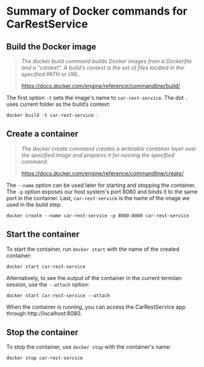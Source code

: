 # Summary of Docker commands for CarRestService

## Build the Docker image

> *The docker build command builds Docker images from a Dockerfile and a “context”. A build’s context is the set of files located in the specified PATH or URL.*
> 
> https://docs.docker.com/engine/reference/commandline/build/

The first option `-t` sets the image's name to `car-rest-service`. The dot `.` uses current folder as the build’s context:

```
docker build -t car-rest-service .
```

## Create a container

> *The docker create command creates a writeable container layer over the specified image and prepares it for running the specified command.*
>
> https://docs.docker.com/engine/reference/commandline/create/

The `--name` option can be used later for starting and stopping the container. The `-p` option exposes our host system's port 8080 and binds it to the same port in the container. Last, `car-rest-service` is the name of the image we used in the build step.

```
docker create --name car-rest-service -p 8080:8080 car-rest-service
```

## Start the container

To start the container, run `docker start` with the name of the created container:

```
docker start car-rest-service
```

Alternatively, to see the output of the container in the current termilan session, use the `--attach` option:

```
docker start car-rest-service --attach
```

When the container is running, you can access the CarRestService app through http://localhost:8080.

## Stop the container

To stop the container, use `docker stop` with the container's name:

```
docker stop car-rest-service
``` 
